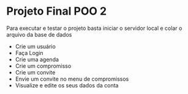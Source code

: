 <h1>Projeto Final POO 2</h1>
<span>Para executar e testar o projeto basta iniciar o servidor local e colar o arquivo da base de dados</span>
<ul>
  <li>Crie um usuário</li>
  <li>Faça Login</li>
  <li>Crie uma agenda</li>
  <li>Crie um compromisso</li>
  <li>Crie um convite</li>
  <li>Envie um convite no menu de compromissos</li>
  <li>Visualize e edite os seus dados da conta</li>
</ul>
